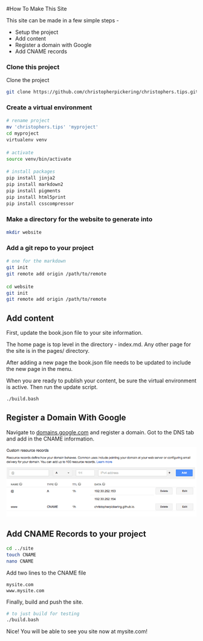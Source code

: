 #How To Make This Site

This site can be made in a few simple steps -
* Setup the project
* Add content
* Register a domain with Google
* Add CNAME records

### Clone this project

Clone the project

```sh
git clone https://github.com/christopherpickering/christophers.tips.git
```

### Create a virtual environment

```sh
# rename project
mv 'christophers.tips' 'myproject'
cd myproject
virtualenv venv

# activate
source venv/bin/activate

# install packages
pip install jinja2
pip install markdown2
pip install pigments
pip install html5print
pip install csscompressor
```

### Make a directory for the website to generate into

```sh
mkdir website
```

### Add a git repo to your project

```sh
# one for the markdown
git init 
git remote add origin /path/to/remote

cd website
git init
git remote add origin /path/to/remote

```

## Add content

First, update the book.json file to your site information.

The home page is top level in the directory - index.md. Any other page for the site is in the pages/ directory.

After adding a new page the book.json file needs to be updated to include the new page in the menu.

When you are ready to publish your content, be sure the virtual environment is active. Then run the update script.

```sh
./build.bash
```

## Register a Domain With Google

Navigate to [domains.google.com](domains.google.com) and register a domain. Got to the DNS tab and add in the CNAME information.

![CNAME](/static/img/make_this_site-CNAME.png)

## Add CNAME Records to your project

```sh
cd ../site
touch CNAME
nano CNAME
```

Add two lines to the CNAME file

```
mysite.com
www.mysite.com
```

Finally, build and push the site.

```sh
# to just build for testing
./build.bash
```

Nice! You will be able to see you site now at mysite.com!
